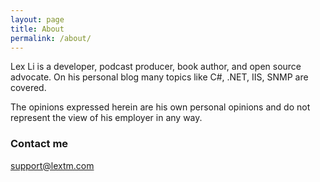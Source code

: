 ```yaml
---
layout: page
title: About
permalink: /about/
---
```


Lex Li is a developer, podcast producer, book author, and open source advocate. On his personal blog many topics like C#, .NET, IIS, SNMP are covered.

The opinions expressed herein are his own personal opinions and do not represent the view of his employer in any way.

### Contact me

[support@lextm.com](mailto:support@lextm.com)
